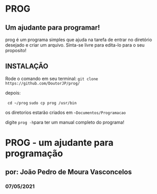 # PROG
## Um ajudante para programar!

prog é um programa simples que ajuda na tarefa de entrar no diretório desejado e criar um arquivo.
Sinta-se livre para edita-lo para o seu proposito!

## INSTALAÇÃO

Rode o comando em seu terminal:
`git clone https://github.com/DoutorJP/prog/`

depois:

` cd ~/prog`
`sudo cp prog /usr/bin`

os diretorios estarão criados em `~Documentos/Programacao`

digite `prog -h`para ter um manual completo do programa!

# PROG - um ajudante para programação
## por: João Pedro de Moura Vasconcelos
### 07/05/2021
